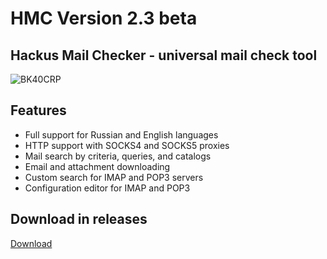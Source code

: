 # HMC Version 2.3 beta

## Hackus Mail Checker - universal mail check tool

![BK40CRP](https://github.com/user-attachments/assets/3f8847fc-0751-4cdb-8048-9f57ad411f01)

## Features
- Full support for Russian and English languages
- HTTP support with SOCKS4 and SOCKS5 proxies
- Mail search by criteria, queries, and catalogs
- Email and attachment downloading
- Custom search for IMAP and POP3 servers
- Configuration editor for IMAP and POP3

## Download in releases
[Download](https://github.com/hmc2hackus/HMC-Hackus-Mail-Checker-2.3/releases/tag/Release)
